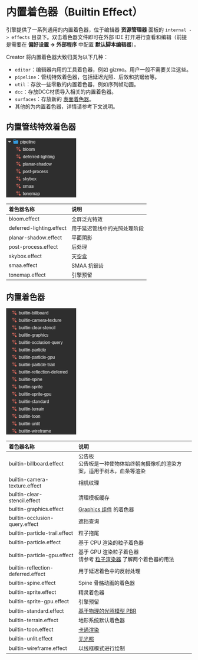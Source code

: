 # 内置着色器（Builtin Effect）

引擎提供了一系列通用的内置着色器，位于编辑器 **资源管理器** 面板的 `internal -> effects` 目录下。双击着色器文件即可在外部 IDE 打开进行查看和编辑（前提是需要在 **偏好设置 -> 外部程序** 中配置 **默认脚本编辑器**）。

Creator 将内置着色器大致归类为以下几种：

- `editor`：编辑器内用的工具着色器，例如 gizmo。用户一般不需要关注这些。
- `pipeline`：管线特效着色器，包括延迟光照、后效和抗锯齿等。
- `util`：存放一些零散的内置着色器，例如序列帧动画。
- `dcc`：存放DCC材质导入相关的内置着色器。
- `surfaces`：存放新的 [表面着色器](surface-shader.md)。
- 其他的为内置着色器，详情请参考下文说明。

## 内置管线特效着色器

![管线着色器](img/pipeline-effect.png)

| 着色器名称               | 说明                         |
| :----------------------- | :--------------------------- |
| bloom.effect             | 全屏泛光特效 |
| deferred-lighting.effect | 用于延迟管线中的光照处理阶段 |
| planar-shadow.effect     | 平面阴影 |
| post-process.effect      | 后处理 |
| skybox.effect            | 天空盒 |
| smaa.effect              | SMAA 抗锯齿 |
| tonemap.effect           | 引擎预留 |

## 内置着色器

![内置着色器](img/builtin-effect.png)

| 着色器名称                         | 说明                                                                                 |
| :--- | :--- |
| builtin-billboard.effect | 公告板<br>公告板是一种使物体始终朝向摄像机的渲染方案，适用于树木，血条等渲染 |
| builtin-camera-texture.effect      | 相机纹理 |
| builtin-clear-stencil.effect       | 清理模板缓存 |
| builtin-graphics.effect            | [Graphics 组件](../ui-system/components/editor/graphics.md) 的着色器 |
| builtin-occlusion-query.effect     | 遮挡查询 |
| builtin-particle-trail.effect      | 粒子拖尾 |
| builtin-particle.effect            | 基于 CPU 渲染的粒子着色器  |
| builtin-particle-gpu.effect        | 基于 GPU 渲染粒子着色器  <br> 请参考 [粒子渲染器](../particle-system/renderer.md) 了解两个着色器的用法 |
| builtin-reflection-deferred.effect | 用于延迟着色中的反射处理 |
| builtin-spine.effect               | Spine 骨骼动画的着色器 |
| builtin-sprite.effect              | 精灵着色器 |
| builtin-sprite-gpu.effect          | 引擎预留 |
| builtin-standard.effect            | [基于物理的光照模型 PBR](effect-builtin-pbr.md) |
| builtin-terrain.effect             | 地形系统默认着色器 |
| builtin-toon.effect                | [卡通渲染](effect-builtin-toon.md) |
| builtin-unlit.effect               | [无光照](effect-builtin-unlit.md) |
| builtin-wireframe.effect           | 以线框模式进行绘制 |
